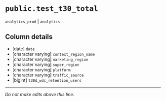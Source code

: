 # `public.test_t30_total`
`analytics_prod` | `analytics`

## Column details
* [date]      `date`
* [character varying] `context_region_name`
* [character varying] `marketing_region`
* [character varying] `super_region`
* [character varying] `platform`
* [character varying] `traffic_source`
* [bigint]    `t30d_wdc_retention_users`

-------------------------------------------------------------------------------
*Do not make edits above this line.*
